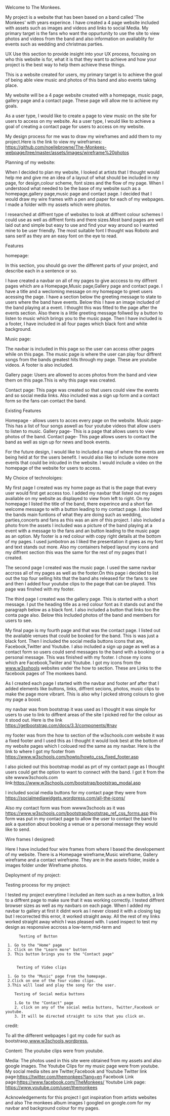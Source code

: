 Welcome to The Monkees.


My project is a website that has been based on a band called 'The Monkees' with years experince. 
I have created a 4 page website included with assets such as images and videos and links to social Media. My primary target
is the fans who want the oppurtunity to use the site to view photos and videos from the band and 
also information on avaliablity for events such as wedding and christmas parties. 

UX
Use this section to provide insight into your UX process, focusing on who this website is for, what it is that they want to achieve and how your project is the best way to help them achieve these things.

This is a website created for users, my primary target is to achieve the goal of being able view music and photos of this band and also events taking place.

My website will be a 4 page website created with a homepage, music page, gallery page and a contact page. These page will allow me to achieve my goals.

As a user type, I would like to create a page to view music on the site for users to access on my website.
As a user type, I would like to achieve a goal of creating a contact page for users to access on my website.

My design process for me was to draw my wireframes and add them to my project.Here is the link to view my wireframes:
https://github.com/noellebrowne/The-Monkees-webpage/tree/master/assets/images/wireframe%20photos 





Planning of my website:

When I decided to plan my website, I looked at artists that I thought would help me and give me an idea of a layout of what should be included in my page,
for design,colour scheme, font sizes and the flow of my page. When I understood what needed to be the base of my website such as a homepage,gallery page,music page
and contact page. I decided that I would draw my wire frames with a pen and paper for each of my webpages. I made a folder with my assets which were photos.

I researched at diffrent type of websites to look at diffrent colour schemes I could use as well as diffrent fonts and there sizes.Most band pages 
are well laid out and simple but easy to use and find your way around so I wanted mine to be user friendly. The most suitable font I thought was Roboto and sans serif
as they are an easy font on the eye to read.


Features


homepage:

In this section, you should go over the different parts of your project, and describe each in a sentence or so.

I have created a navbar on all of my pages to give acccess to my diffrent pages which are a Homepage,Music page,Gallery page and contact page.
I have a title and a wecloming message on my homepage to greet users acessing the page.
I have a section below the greeting message to state to users where the band have events.
Below this I have an image included of the band playing at a event. I thought this was fitted to the page after the events section.
Also there is a little greeting message follwed by a button to listen to music which brings you to the music page. 
Then I have included is a footer, I have included in all four pages which black font and white background.

Music page:

The navbar is included in this page so the user can access other pages while on this page.
The music page is where the user can play four diffrent songs from the bands greatest hits through my page. These are youtube videos.
A footer is also included.

Gallery page: Users are allowed to acces photos from the band and view them on this page.This is why this page was created.

Contact page: This page was created so that users could view the events and so social media links.
Also included was a sign up form and a contact form so the fans can contact the band.


Existing Features

Homepage - allows users to acces every page on the website.
Music page- This has a list of four songs aswell as four youtube videos that allow users to listen to music.
Gallery page- This is a page that allows users to view photos of the band.
Contact page- This page allows users to contact the band as well as sign up for news and book events.

For the future design, I would like to included a map of where the events are being held at
for the users benefit. I would also like to include some more events that could be inlcuded in the website.
I would include a video on the homepage of the website for users to access.


My Choice of technoloiges:

My first page I created was my home page as that is the page that every user would first get access too.
I added my  navbar that listed out my pages avaliable on my website as displayed to view from left to right.
On my homepage I listed the title of the band, there experince and a short fan welcome message to with a button leading to my contact page.
I also listed the bands main funtions of what they are doing such as wedding, parties,concerts and fans as this was an aim of this project. I also included a photo from the assets I included was a picture of the band playing at a event
with a message to the fans and an button leading to the music page as an option. My footer is a red colour with copy right details at the bottom of my pages.
 I used jumbotron as I liked the presentation it gives as my font and text stands out more. Also my containers helped layout my icons and my diffrent section this was the same for the rest
 of my pages that I created.
 

The second page I created was the music page. I used the same navbar accross all of my pages as well as the footer.On this page i decided to list out the 
top four selling hits that the band ahs released for the fans to see and then I added four youtube clips to the page that can be played. This page was finshed with my footer.

The third page I created was the gallery page. This is started with a short message. I put the heading title as a red colour font as it stands out and the paragraph below
as a black font. I also included a button that links too the conta page also. Below this Included photos of the band and members for users to see.

My final page  is my fourth page and that was the contact page. I listed out the avaliable venues that could be booked for the band. This is was just a black font. Then I included the social media buttons icons
that are, Facebook,Twitter and Youtube. I also included a sign up page as well as a contact form so users could send messages to the band with a booking or a personal message. This was finished with my footer.
 I chose my icons which are Facebook,Twiiter and Youtube. I got my icons from the www.w3sxhools websites under the how to section. These are Links to the facebook pages of The monkees band.

As I created each page I started with the navbar and footer anf after that I added elements like buttons, links, diffrent secions, photos, music clips to make the page more vibrant. This is also why
I picked strong colours to give my page a boost.

my navbar was from bootstrap it was used as I thought it was simple for users to use to link to diffrent areas of the site I picked red for the colour as it stood out. 
Here is the link https://getbootstrap.com/docs/3.3/components/#nav 

my footer was from the how to section of the w3schools.com website it was a fixed footer and I used this as I thought it would look best at the bottom of my website pages which I coloued red the same as my navbar.
Here is the link to where I got my footer from https://www.w3schools.com/howto/howto_css_fixed_footer.asp

I also picked out this bootstrap modal as prt of my contact page as I thought users could get the option to want to connect with the band. I got it from the site wwww3schools.com link:https://www.w3schools.com/bootstrap/bootstrap_modal.asp

I included social media buttons for my contact page they were from https://socialmediawidgets.wordpress.com/all-the-icons/ 

Also my contact form was from wwww3schools as it was  https://www.w3schools.com/bootstrap/bootstrap_ref_css_forms.asp this form was put in my contact page
to allow the user to contact the band to ask a question about booking a venue or a personal message they would like to send.


Wire frames I designed: 

Here I have included four wire frames from where I based the developement of my website. 
There is a Homepage wireframe,Music wireframe, Gallery wireframe and a contact wireframe.
They are in the assets folder, inside a images folder under Wireframe photos.

Deployment of my project:

 



Testing process for my project:

I tested my project everytime I included an item such as a new button, a link to a diffrent page to make sure that it was working correctly. 
I tested diffrent browser sizes as well as my navbars on each page.
When I added my navbar to gallery at first it didnt work as I never closed it with a closing tag but I recorrected this error, it worked straight away. 
All the rest of my links worked straight away which I was pleased with. I used inspect to test my design as responsive accross a low-term,mid-term and

          Testing of Button

     1. Go to the "Home" page
     2. Click on the "Learn more" button
     3. This button brings you to the "Contact page"
     
     
         Testing of Video clips
         
     1. Go to the "Music" page from the homepage.
     2.Click on one of the four video clips.
     3.This will load and play the song for the user.
     
        Testing of Social media buttons
        
        1.Go to the "Contact" page
        2. click on any of the social media buttons, Twitter,Facebook or youtube.
        3. It will be directed straight to site that you click on.
       
credit:

To all the different webpages I got my code for such as bootstraop,www.w3schools,wordpress,

Content:
The youtube clips were from youtube.



Media:
The photos used in this site were obtained from my assets and also google images. The Youtube Clips for my music page were from youtube. 
My social media sites are Twitter,Facebook and Youtube 
Twitter link page:https://twitter.com/themonkees?lang=en
Facebook Link page:https://www.facebook.com/TheMonkees/
Youtube Link page: https://www.youtube.com/user/themonkees


Acknowledgements
 for this project I got inspiration from artists websites  and also The monkees album images I googled on google.com for my navbar and background colour for my pages.










